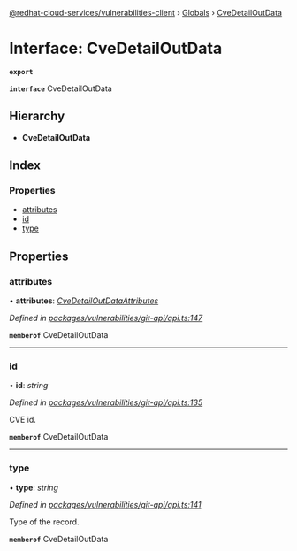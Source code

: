 [@redhat-cloud-services/vulnerabilities-client](../README.md) › [Globals](../globals.md) › [CveDetailOutData](cvedetailoutdata.md)

# Interface: CveDetailOutData

**`export`** 

**`interface`** CveDetailOutData

## Hierarchy

* **CveDetailOutData**

## Index

### Properties

* [attributes](cvedetailoutdata.md#attributes)
* [id](cvedetailoutdata.md#id)
* [type](cvedetailoutdata.md#type)

## Properties

###  attributes

• **attributes**: *[CveDetailOutDataAttributes](cvedetailoutdataattributes.md)*

*Defined in [packages/vulnerabilities/git-api/api.ts:147](https://github.com/RedHatInsights/javascript-clients/blob/master/packages/vulnerabilities/git-api/api.ts#L147)*

**`memberof`** CveDetailOutData

___

###  id

• **id**: *string*

*Defined in [packages/vulnerabilities/git-api/api.ts:135](https://github.com/RedHatInsights/javascript-clients/blob/master/packages/vulnerabilities/git-api/api.ts#L135)*

CVE id.

**`memberof`** CveDetailOutData

___

###  type

• **type**: *string*

*Defined in [packages/vulnerabilities/git-api/api.ts:141](https://github.com/RedHatInsights/javascript-clients/blob/master/packages/vulnerabilities/git-api/api.ts#L141)*

Type of the record.

**`memberof`** CveDetailOutData
